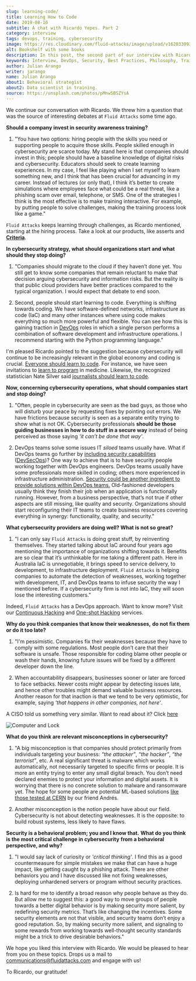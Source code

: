 ```yaml
---
slug: learning-code/
title: Learning How to Code
date: 2019-08-16
subtitle: A chat with Ricardo Yepes. Part 2
category: interview
tags: devops, training, cybersecurity
image: https://res.cloudinary.com/fluid-attacks/image/upload/v1620330932/blog/learning-code/cover_xsymsp.webp
alt: Bookshelf with some books
description: In this post, the second part of our interview with Ricardo Yepes, we address topics such as cybersecurity, academic research, a learning platform, and more.
keywords: Interview, DevOps, Security, Best Practices, Philosophy, Training, Ethical Hacking, Pentesting
author: Julian Arango
writer: jarango
name: Julian Arango
about1: Behavioral strategist
about2: Data scientist in training.
source: https://unsplash.com/photos/pMnw5BSZYsA
---
```


<div class ="blog-questions">

We continue our conversation with Ricardo. We threw him a question that
was the source of interesting debates at `Fluid Attacks` some time ago.

**Should a company invest in security awareness training?**

1. "You have two options: hiring people with the skills you need or
    supporting people to acquire those skills. People skilled enough in
    cybersecurity are scarce today. My stand here is that companies
    should invest in this; people should have a baseline knowledge of
    digital risks and cybersecurity. Educators should seek to create
    learning experiences. In my case, I feel like playing when I set
    myself to learn something new, and I think that has been crucial for
    advancing in my career. Instead of lectures (or only that), I think
    it’s better to create simulations where employees face what could be
    a real threat, like a phishing scam over email, telephone, or SMS.
    One of the strategies I think is the most effective is to make
    training interactive. For example, by putting people to solve
    challenges, making the training process look like a game."

`Fluid Attacks` keeps learning through challenges, as Ricardo mentioned,
starting at the hiring process. Take a look at our products, like
asserts and [**Criteria**](https://docs.fluidattacks.com/criteria/).

**In cybersecurity strategy, what should organizations start** **and
what should they stop doing?**

1. "Companies should migrate to the cloud if they haven’t done yet. You
    still get to know some companies that remain reluctant to make that
    decision arguing cybersecurity and information risks. But the
    reality is that public cloud providers have better practices
    compared to the typical organization. I would expect that debate to
    end soon.

2. Second, people should start learning to code. Everything is shifting
   towards coding. We have software-defined networks, infrastructure as
   code (IaC) and many other instances where using code makes
   everything so much more powerful and flexible. You can see how this
   is gaining traction in [DevOps](../devops-concept/) roles
   in which a single person performs a combination of software development
   and infrastructure operations.
   I recommend starting with the Python programming language."

I'm pleased Ricardo pointed to the suggestion because cybersecurity will
continue to be increasingly relevant in the global economy and coding is
crucial. [Everyone should learn to
code](https://www.inc.com/andrew-medal/everyone-on-the-planet-should-learn-to-code-heres-why-and-how.html).
For instance, we have seen invitations to [learn to
program](https://thenewmedic.com/why-how-learn-to-code/) in medicine.
Likewise, the recognized statistician Nate Silver said [journalists
should learn to code](https://www.geekwire.com/2014/nate-silver/).

**Now, concerning cybersecurity operations,** **what should companies
start and stop doing?**

1. "Often, people in cybersecurity are seen as the bad guys, as those
    who will disturb your peace by requesting fixes by pointing out
    errors. We have frictions because security is seen as a separate
    entity trying to show what is not OK. Cybersecurity professionals
    **should be those guiding businesses in how to do stuff in a secure
    way** instead of being perceived as those saying *‘it can’t be done
    that way’*.

2. DevOps teams solve some issues IT *siloed* teams usually have.
   What if DevOps teams go further
   by [including security capabilities](../devsecops-concept/)
   ([DevSecOps](../../solutions/devsecops/))?
   One way to achieve that is to have security people
   working together with DevOps engineers.
   DevOps teams usually
   have some professionals more skilled in coding; others more
   experienced in infrastructure administration. [Security could be
   another ingredient to provide solutions within DevOps
   teams.](https://www.redhat.com/en/topics/devops/what-is-devsecops)
   Old-fashioned developers usually think they finish their job when an
   application is functionally running. However, from a business
   perspective, that’s not true if other aspects are still missing,
   like quality and security. Organizations should start reconfiguring
   their IT teams to create business resources covering everything in
   synergy: functionality, quality, and security."

**What cybersecurity providers are doing well? What is not so great?**

1. "I can only say `Fluid Attacks` is doing great stuff, by reinventing
    themselves. They started talking about IaC around four years ago
    mentioning the importance of organizations shifting towards it.
    Benefits are so clear that it’s unthinkable for me taking a
    different path. Here in Australia IaC is unnegotiable, it brings
    speed to service delivery, to development, to infrastructure
    deployment. `Fluid Attacks` is helping companies to automate the
    detection of weaknesses, working together with development, IT,
    and DevOps teams to infuse security the way I mentioned before. If
    a cybersecurity firm is not into IaC, they will soon lose the
    interesting customers."

Indeed, `Fluid Attacks` has a DevOps approach. Want to know more?
Visit our [Continuous Hacking](../../services/continuous-hacking/) and
[One-shot Hacking](../../services/one-shot-hacking/) services.

**Why do you think companies that know their weaknesses,** **do not fix
them or do it too late?**

1. "I'm pessimistic. Companies fix their weaknesses because they have
    to comply with some regulations. Most people don’t care that their
    software is unsafe. Those responsible for coding blame other people
    or wash their hands, knowing future issues will be fixed by a
    different developer down the line.

2. When accountability disappears, businesses sooner or later are
    forced to face setbacks. Newer costs might appear by detecting
    issues late, and hence other troubles might demand valuable business
    resources. Another reason for that inaction is that we tend to be
    very optimistic, for example, saying *'that happens in other
    companies, not here'*.

A CISO told us something very similar. Want to read about it? Click
[here](../sensible-cybersecurity/)

<div class="imgblock">

![Computer and
Lock](https://res.cloudinary.com/fluid-attacks/image/upload/v1620330932/blog/learning-code/pc-lock_qtjvi0.webp)

</div>

**What do you think are relevant misconceptions in cybersecurity?**

1. "A big misconception is that companies should protect primarily from
   individuals targeting your business: *“the attacker”*, *“the
   hacker”*, *“the terrorist”*, etc. A real significant threat is
   malware which works automatically, not necessarily targeted to
   specific firms or people. It is more an entity trying to enter any
   small digital breach. You don’t need declared enemies to protect
   your information and digital assets. It is worrying that there is no
   concrete solution to malware and ransomware yet. The hope for some
   people are potential ML-based solutions [like those tested at
   CERN](../hack-cern/) by our friend Andrés.

2. Another misconception is the notion people have about our field.
   Cybersecurity is not about detecting weaknesses. It is the opposite:
   to build robust systems, less likely to have flaws.

**Security is a behavioral problem; you and I know that.** **What do you
think is the most critical challenge in cybersecurity** **from a
behavioral perspective, and why?**

1. "I would say lack of curiosity or *'critical thinking'*. I find this
    as a good countermeasure for simple mistakes we make that can have a
    huge impact, like getting caught by a phishing attack. There are
    other behaviors you and I have discussed like not fixing weaknesses,
    deploying unhardened servers or program without security practices.

2. Is hard for me to identify a broad reason why people behave as they
    do. But allow me to suggest this: a good way to move groups of
    people towards a better digital behavior is by making security more
    salient, by redefining security metrics. That’s like changing the
    incentives. Some security elements are not that visible, and
    security teams don’t enjoy a good reputation. So, by making security
    more salient, and signaling to some rewards from working towards
    well-thought security standards might be a trick to drive desirable
    behaviors."

We hope you liked this interview with Ricardo. We would be pleased to
hear from you on these topics. Drops us a mail to
<communications@fluidattacks.com> and engage with us\!

To Ricardo, our gratitude\!

</div>
